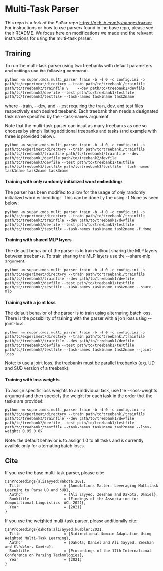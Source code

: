 # Multi-Task Parser
This repo is a fork of the SuPar repo https://github.com/yzhangcs/parser. For instructions on how to use parsers found in the base repo, please see their README. We focus here on modifications we made and the relevant instructions for using the multi-task parser.


## Training
To run the multi-task parser using two treebanks with default parameters and settings use the following command:

    python -m supar.cmds.multi_parser train -b -d 0 -c config.ini -p path/to/experiment/directory --train path/to/treebank1/trainfile path/to/treebank2/trainfile \    --dev path/to/treebank1/devfile path/to/treebank2/devfile --test path/to/treebank1/testfile path/to/treebank2/testfile --task-names task1name task2name

where --train, --dev, and --test requiring the train, dev, and test files respectively each desired treebank. Each treebank then needs a designated task name specified by the --task-names argument.

Note that the multi-task parser can input as many treebanks as one so chooses by simply listing additional treebanks and tasks (and example with three is provided below).

    python -m supar.cmds.multi_parser train -b -d 0 -c config.ini -p path/to/experiment/directory --train path/to/treebank1/trainfile path/to/treebank2/trainfile path/to/treebank3/trainfile --dev path/to/treebank1/devfile path/to/treebank2/devfile path/to/treebank3/devfile --test path/to/treebank1/testfile path/to/treebank2/testfile path/to/treebank3/testfile --task-names task1name task2name task3name


#### Training with only randomly initialized word embeddings

The parser has been modified to allow for the usage of only randomly initialized word embeddings. This can be done by the using -f None as seen below:

    python -m supar.cmds.multi_parser train -b -d 0 -c config.ini -p path/to/experiment/directory --train path/to/treebank1/trainfile path/to/treebank2/trainfile --dev path/to/treebank1/devfile path/to/treebank2/devfile --test path/to/treebank1/testfile path/to/treebank2/testfile --task-names task1name task2name -f None

#### Training with shared MLP layers

The default behavior of the parser is to train without sharing the MLP layers between treebanks. To train sharing the MLP layers use the --share-mlp argument.

    python -m supar.cmds.multi_parser train -b -d 0 -c config.ini -p path/to/experiment/directory --train path/to/treebank1/trainfile path/to/treebank2/trainfile --dev path/to/treebank1/devfile path/to/treebank2/devfile --test path/to/treebank1/testfile path/to/treebank2/testfile --task-names task1name task2name --share-mlp

#### Training with a joint loss

The default behavior of the parser is to train using alternating batch loss. There is the possibility of training with the parser with a join loss using --joint-loss.

    python -m supar.cmds.multi_parser train -b -d 0 -c config.ini -p path/to/experiment/directory --train path/to/treebank1/trainfile path/to/treebank2/trainfile --dev path/to/treebank1/devfile path/to/treebank2/devfile --test path/to/treebank1/testfile path/to/treebank2/testfile --task-names task1name task2name --joint-loss

Note: to use a joint loss, the treebanks must be parallel treebanks (e.g. UD and SUD version of a treebank).

#### Training with loss weights

To assign specific loss weights to an individual task, use the --loss-weights argument and then specicfy the weight for each task in the order that the tasks are provided:

    python -m supar.cmds.multi_parser train -b -d 0 -c config.ini -p path/to/experiment/directory --train path/to/treebank1/trainfile path/to/treebank2/trainfile --dev path/to/treebank1/devfile path/to/treebank2/devfile --test path/to/treebank1/testfile path/to/treebank2/testfile --task-names task1name task2name --loss-weights 0.95 0.05

Note: the default behavior is to assign 1.0 to all tasks and is currently availble only for alternating batch losss.

## Cite

If you use the base multi-task parser, please cite:

```
@InProceedings{alisayyed:dakota:2021,
  Title                    = {Annotations Matter: Leveraging Multitask Learning to Parse UD and SUD},
  Author                   = {Ali Sayyed, Zeeshan and Dakota, Daniel},
  Booktitle                = {Findings of the Association for Computational Linguistics: ACL 2021},
  Year                     = {2021}
}
```

If you use the weighted multi-task parser, please additionally cite:

```
@InProceedings{dakota:alisayyed:kuebler:2021,
  Title                    = {Bidirectional Domain Adaptation Using Weighted Multi-Task Learning},
  Author                   = {Dakota, Daniel and Ali Sayyed, Zeeshan and K\"ubler, Sandra},
  Booktitle                = {Proceedings of the 17th International Conference on Parsing Technologies},
  Year                     = {2021}
}
```
